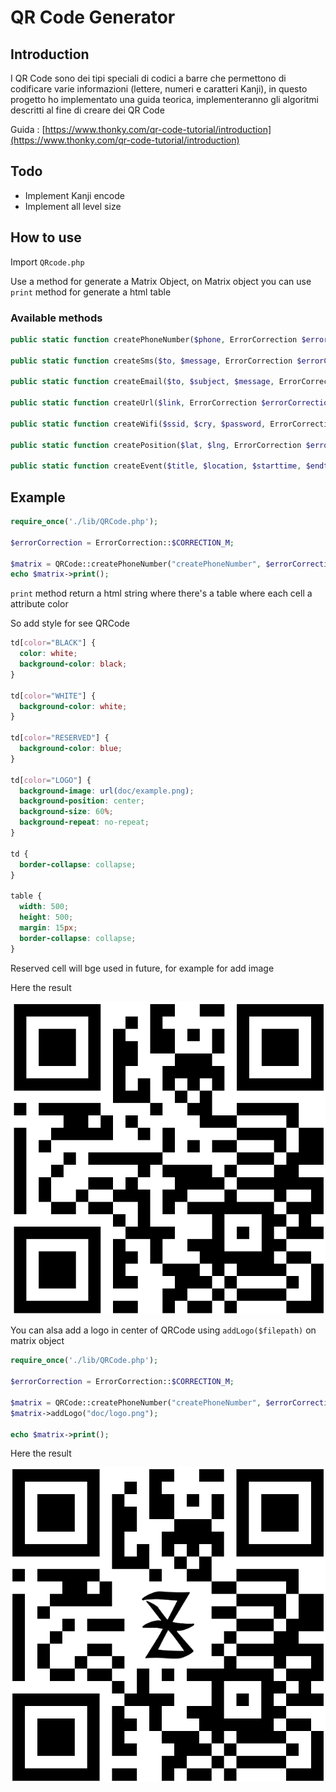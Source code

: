 # QR Code Generator

## Introduction

I QR Code sono dei tipi speciali di codici a barre che permettono di codificare varie informazioni (lettere, numeri e caratteri Kanji), in questo progetto ho implementato una guida teorica, implementeranno gli algoritmi descritti al fine di creare dei QR Code

Guida : [https://www.thonky.com/qr-code-tutorial/introduction](https://www.thonky.com/qr-code-tutorial/introduction)

## Todo

- Implement Kanji encode
- Implement all level size

## How to use

Import `QRcode.php`

Use a method for generate a Matrix Object, on Matrix object you can use `print` method for generate a html table

### Available methods

```php
public static function createPhoneNumber($phone, ErrorCorrection $errorCorrection){}

public static function createSms($to, $message, ErrorCorrection $errorCorrection){}

public static function createEmail($to, $subject, $message, ErrorCorrection $errorCorrection){}

public static function createUrl($link, ErrorCorrection $errorCorrection){}

public static function createWifi($ssid, $cry, $password, ErrorCorrection $errorCorrection){}

public static function createPosition($lat, $lng, ErrorCorrection $errorCorrection){}

public static function createEvent($title, $location, $starttime, $endtime, ErrorCorrection $errorCorrection){}
```

## Example

```php
require_once('./lib/QRCode.php');

$errorCorrection = ErrorCorrection::$CORRECTION_M;

$matrix = QRCode::createPhoneNumber("createPhoneNumber", $errorCorrection);
echo $matrix->print();
```

`print` method return a html string where there's a table where each cell a attribute color

So add style for see QRCode

```css
td[color="BLACK"] {
  color: white;
  background-color: black;
}

td[color="WHITE"] {
  background-color: white;
}

td[color="RESERVED"] {
  background-color: blue;
}

td[color="LOGO"] {
  background-image: url(doc/example.png);
  background-position: center;
  background-size: 60%;
  background-repeat: no-repeat;
}

td {
  border-collapse: collapse;
}

table {
  width: 500;
  height: 500;
  margin: 15px;
  border-collapse: collapse;
}
```

Reserved cell will bge used in future, for example for add image

Here the result

![Result](./doc/example.png)

You can alsa add a logo in center of QRCode using `addLogo($filepath)` on matrix object

```php
require_once('./lib/QRCode.php');

$errorCorrection = ErrorCorrection::$CORRECTION_M;

$matrix = QRCode::createPhoneNumber("createPhoneNumber", $errorCorrection);
$matrix->addLogo("doc/logo.png");

echo $matrix->print();
```

Here the result

![Result](./doc/example-logo.png)
